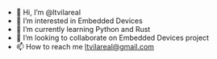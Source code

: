 - 👋 Hi, I’m @ltvilareal
- 👀 I’m interested in Embedded Devices
- 🌱 I’m currently learning Python and Rust
- 💞️ I’m looking to collaborate on Embedded Devices project
- 📫 How to reach me ltvilareal@gmail.com

<!---
ltvilareal/ltvilareal is a ✨ special ✨ repository because its `README.md` (this file) appears on your GitHub profile.
You can click the Preview link to take a look at your changes.
--->
